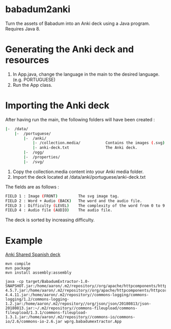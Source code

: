 # babadum2anki

Turn the assets of Babadum into an Anki deck using a Java program.
Requires Java 8.

# Generating the Anki deck and resources

1. In App.java, change the language in the main to the desired language. (e.g. PORTUGUESE)
2. Run the App class.

# Importing the Anki deck

After having run the main, the following folders will have been created : 

```bash
|-  /data/
    |-  /portuguese/
        |-  /anki/
            |- /collection.media/           Contains the images (.svg) and audio (.ogg) files.
            |- anki-deck.txt                The Anki deck.
        |-  /ogg/
        |-  /properties/
        |-  /svg/
```

1. Copy the collection.media content into your Anki media folder.
2. Import the deck located at /data/anki/portuguese/anki-deck.txt 

The fields are as follows :
```bash
FIELD 1 : Image (FRONT)         The svg image tag.        
FIELD 2 : Word + Audio (BACK)   The word and the audio file.
FIELD 3 : Difficulty (LEVEL)    The complexity of the word from 0 to 9.
FIELD 4 : Audio file (AUDIO)    The audio file.
```

The deck is sorted by increasing difficulty.

# Example

[Anki Shared Spanish deck](https://ankiweb.net/shared/info/222240580)

```
mvn compile
mvn package
mvn install assembly:assembly
```

```
java -cp target/BabadumExtractor-1.0-SNAPSHOT.jar:/home/aaron/.m2/repository//org/apache/httpcomponents/httpclient/4.5.7/httpclient-4.5.7.jar:/home/aaron/.m2/repository//org/apache/httpcomponents/httpcore/4.4.11/httpcore-4.4.11.jar:/home/aaron/.m2/repository//commons-logging/commons-logging/1.2/commons-logging-1.2.jar:/home/aaron/.m2/repository//org/json/json/20180813/json-20180813.jar:~/.m2/repository//commons-fileupload/commons-fileupload/1.3.1/commons-fileupload-1.3.1.jar:/home/aaron/.m2/repository//commons-io/commons-io/2.6/commons-io-2.6.jar wprg.babadumextractor.App
```
